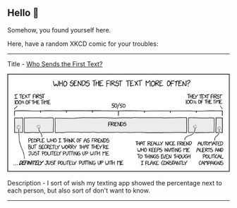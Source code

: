 ## Hello 👀

Somehow, you found yourself here.

Here, have a random XKCD comic for your troubles:

-----------------------------------

Title - [Who Sends the First Text?](https://xkcd.com/2065)

![Who Sends the First Text?](./random_comic.png)

Description - I sort of wish my texting app showed the percentage next to each person, but also sort of don't want to know.

-----------------------------------